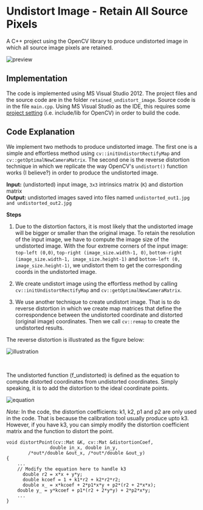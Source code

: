 # Undistort Image - Retain All Source Pixels

A C++ project using the OpenCV library to produce undistorted image in which all source image pixels are retained.<br>

![preview](https://github.com/stanathong/retained_undistort_image/blob/master/figure/preview.jpg)

## Implementation
The code is implemented using MS Visual Studio 2012. The project files and the source code are in the folder `retained_undistort_image`. Source code is in the file `main.cpp`. Using MS Visual Studio as the IDE, this requires some [project setting](https://github.com/stanathong/retained_undistort_image/blob/master/project_setting.md) (i.e. include/lib for OpenCV) in order to build the code.<br>

## Code Explanation

We implement two methods to produce undistorted image. The first one is a simple and effortless method using `cv::initUndistortRectifyMap` and `cv::getOptimalNewCameraMatrix`. The second one is the reverse distortion technique in which we replicate the way OpenCV's `undistort()` function works (I believe?) in order to produce the undistorted image. <br>

__Input:__ (undistorted) input image, `3x3` intrinsics matrix (`K`) and distortion matrix <br>
__Output:__ undistorted images saved into files named `undistorted_out1.jpg` `and undistorted_out2.jpg` <br>

__Steps__<br>

1. Due to the distortion factors, it is most likely that the undistorted image will be bigger or smaller than the original image. To retain the resolution of the input image, we have to compute the image size of the undistorted image. With the four extreme corners of the input image: `top-left (0,0)`, `top-right (image_size.width-1, 0)`, `bottom-right (image_size.width-1, image_size.height-1)` and `bottom-left (0, image_size.height-1)`, we undistort them to get the corresponding coords in the undistorted image.<br>

2. We create undistort image using the effortless method by calling `cv::initUndistortRectifyMap` and `cv::getOptimalNewCameraMatrix`.<br>

3. We use another technique to create undistort image. That is to do reverse distortion in which we create map matrices that define the correspondence between the undistorted coordinate and distorted (original image) coordinates. Then we call `cv::remap` to create the undistorted results.<br>

The reverse distortion is illustrated as the figure below:<br>

![illustration](https://github.com/stanathong/retained_undistort_image/blob/master/figure/undistorted_image_illustration.png)

<br>

The undistorted function (f_undistorted) is defined as the equation to compute distorted coordinates from undistorted coordinates. Simply speaking, it is to add the distortion to the ideal coordinate points.<br>

![equation](https://github.com/stanathong/retained_undistort_image/blob/master/figure/equation.jpg)

_Note:_ In the code, the distortion coefficients: k1, k2, p1 and p2 are only used in the code. That is because the calibration tool usually produce upto k3. However, if you have k3, you can simply modify the distortion coefficient matrix and the function to distort the point.
```
void distortPoint(cv::Mat &K, cv::Mat &distortionCoef, 
				double in_x, double in_y, 
        /*out*/double &out_x, /*out*/double &out_y)
{
    ...
    // Modify the equation here to handle k3
	  double r2 = x*x + y*y;
	  double kcoef = 1 + k1*r2 + k2*r2*r2;
	  double x_ = x*kcoef + 2*p1*x*y + p2*(r2 + 2*x*x);
    double y_ = y*kcoef + p1*(r2 + 2*y*y) + 2*p2*x*y;     
    ...
}
```
